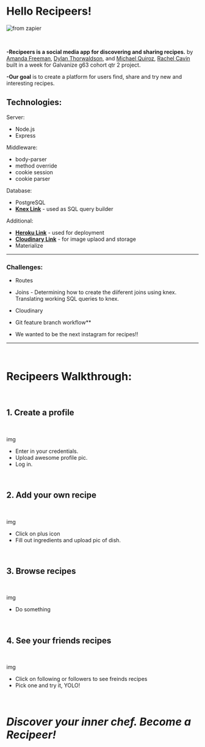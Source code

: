 # Hello Recipeers!

![from zapier](https://cdn.zapier.com/storage/blog/1493b5cec9773fe7017b5980f40b8fa8.1800x1000.jpg)

<br>

**-Recipeers is a social media app for discovering and sharing recipes.** by [Amanda Freeman](https://github.com/mandafae),  [Dylan Thorwaldson](https://github.com/DTThor), and [Michael Quiroz](https://github.com/cocomjolk), [Rachel Cavin](https://github.com/Rmcavin) built in a week for Galvanize g63 cohort qtr 2 project.

**-Our goal** is to create a platform for users find, share and try new and interesting recipes. 

## Technologies:

Server:
* Node.js
* Express

Middleware:
* body-parser
* method override
* cookie session
* cookie parser

Database:
* PostgreSQL
* **[Knex Link](http://knexjs.org/)** - used as SQL query builder

Additional:
* **[Heroku Link](http://www.heroku.com)** - used for deployment
* **[Cloudinary Link](https://cloudinary.com/)** - for image uplaod and storage
* Materialize

<hr>

### Challenges:

* Routes
* Joins - Determining how to create the diiferent joins using knex. Translating working SQL queries to knex.

* Cloudinary 

* Git feature branch workflow**

* We wanted to be the next instagram for recipes!!
<hr>

<br>

# Recipeers Walkthrough:

<br>

 ## 1. Create a profile
 
 <br>
 
 img
 
* Enter in your credentials.
* Upload awesome profile pic.
* Log in.

<br>

 ##  2. Add your own recipe

<br>

img

* Click on plus icon
* Fill out ingredients and upload pic of dish.

<br>

##  3. Browse recipes 

<br>

img

* Do something

<br>


##  4. See your friends recipes

<br>

img

* Click on following or followers to see freinds recipes
* Pick one and try it, YOLO!

<br>


# *Discover your inner chef. Become a Recipeer!*

